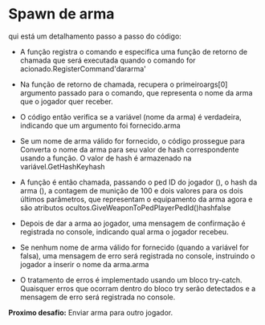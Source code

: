 # Spawn de arma

qui está um detalhamento passo a passo do código:

- A função registra o comando e especifica uma função de retorno de chamada que será executada quando o comando for acionado.RegisterCommand'dararma'

- Na função de retorno de chamada, recupera o primeiroargs[0] argumento passado para o comando, que representa o nome da arma que o jogador quer receber.

- O código então verifica se a variável (nome da arma) é verdadeira, indicando que um argumento foi fornecido.arma

- Se um nome de arma válido for fornecido, o código prossegue para Converta o nome da arma para seu valor de hash correspondente usando a função. O valor de hash é armazenado na variável.GetHashKeyhash

- A função é então chamada, passando o ped ID do jogador (), o hash da arma (), a contagem de munição de 100 e dois valores para os dois últimos parâmetros, que representam o equipamento da arma agora e são atributos ocultos.GiveWeaponToPedPlayerPedId()hashfalse

- Depois de dar a arma ao jogador, uma mensagem de confirmação é registrada no console, indicando qual arma o jogador recebeu.

- Se nenhum nome de arma válido for fornecido (quando a variável for falsa), uma mensagem de erro será registrada no console, instruindo o jogador a inserir o nome da arma.arma

- O tratamento de erros é implementado usando um bloco try-catch. Quaisquer erros que ocorram dentro do bloco try serão detectados e a mensagem de erro será registrada no console.


**Proximo desafio:** Enviar arma para outro jogador. 
